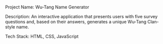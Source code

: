 Project Name: Wu-Tang Name Generator

Description: An interactive application that presents users with five survey questions and, based on their answers, generates a unique Wu-Tang Clan-style name.​

Tech Stack: HTML, CSS, JavaScript
